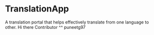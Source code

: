 # TranslationApp
A translation portal that helps effectively translate from one language to other.
Hi there
Contributor ^^ puneetg97
